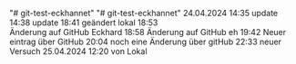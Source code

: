 "# git-test-eckhannet" 
"# git-test-eckhannet" 
24.04.2024 14:35
update 14:38
update 18:41
geändert lokal 18:53  
Änderung auf GitHub Eckhard 18:58
Änderung auf GitHub eh 19:42
Neuer eintrag über GitHub 20:04
noch eine Änderung über gitHub 22:33
neuer Versuch 25.04.2024 12:20 von Lokal